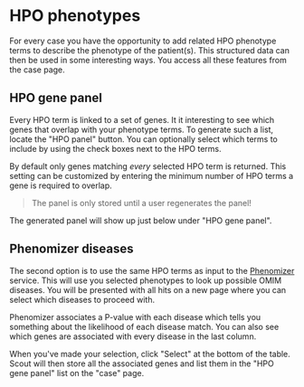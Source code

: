 # HPO phenotypes

For every case you have the opportunity to add related HPO phenotype terms to describe the phenotype of the patient(s). This structured data can then be used in some interesting ways. You access all these features from the case page.

## HPO gene panel

Every HPO term is linked to a set of genes. It it interesting to see which genes that overlap with your phenotype terms. To generate such a list, locate the "HPO panel" button. You can optionally select which terms to include by using the check boxes next to the HPO terms.

By default only genes matching _every_ selected HPO term is returned. This setting can be customized by entering the minimum number of HPO terms a gene is required to overlap.

> The panel is only stored until a user regenerates the panel!

The generated panel will show up just below under "HPO gene panel".

## Phenomizer diseases

The second option is to use the same HPO terms as input to the [Phenomizer][phenomizer] service. This will use you selected phenotypes to look up possible OMIM diseases. You will be presented with all hits on a new page where you can select which diseases to proceed with.

Phenomizer associates a P-value with each disease which tells you something about the likelihood of each disease match. You can also see which genes are associated with every disease in the last column.

When you've made your selection, click "Select" at the bottom of the table. Scout will then store all the associated genes and list them in the "HPO gene panel" list on the "case" page.


[phenomizer]: http://compbio.charite.de/phenomizer/
